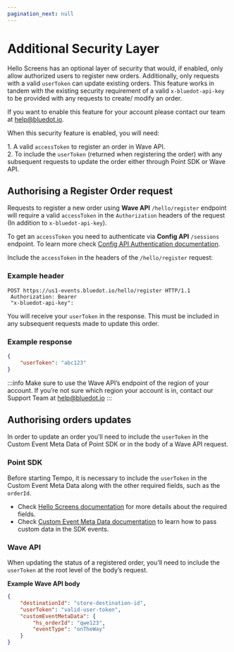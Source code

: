 ```yaml
---
pagination_next: null
---
```


Additional Security Layer
=========================

Hello Screens has an optional layer of security that would, if enabled, only allow authorized users to register new orders. Additionally, only requests with a valid `userToken` can update existing orders. This feature works in tandem with the existing security requirement of a valid `x-bluedot-api-key` to be provided with any requests to create/ modify an order.

If you want to enable this feature for your account please contact our team at [help@bluedot.io](mailto:help@bluedot.io).

When this security feature is enabled, you will need:

1\. A valid `accessToken` to register an order in Wave API.  
2\. To include the `userToken` (returned when registering the order) with any subsequent requests to update the order either through Point SDK or Wave API.

Authorising a Register Order request
------------------------------------

Requests to register a new order using **Wave API** `/hello/register` endpoint will require a valid `accessToken` in the `Authorization` headers of the request (In addition to `x-bluedot-api-key`).

To get an `accessToken` you need to authenticate via **Config API** `/sessions` endpoint. To learn more check [Config API Authentication documentation](https://config-docs.bluedot.io/#section/Authentication).

Include the `accessToken` in the headers of the `/hello/register` request:

### Example header
```
POST https://us1-events.bluedot.io/hello/register HTTP/1.1
 Authorization: Bearer 
 "x-bluedot-api-key":
```

You will receive your `userToken` in the response. This must be included in any subsequent requests made to update this order.

### Example response
```json
{
    "userToken": "abc123"
}
```
:::info
Make sure to use the Wave API’s endpoint of the region of your account. If you’re not sure which region your account is in, contact our Support Team at [help@bluedot.io](mailto:help@bluedot.io)
:::

Authorising orders updates
--------------------------

In order to update an order you’ll need to include the `userToken` in the Custom Event Meta Data of Point SDK or in the body of a Wave API request.

### Point SDK

Before starting Tempo, it is necessary to include the `userToken` in the Custom Event Meta Data along with the other required fields, such as the `orderId`.

* Check [Hello Screens documentation](../Hello%20Screens/Overview.md) for more details about the required fields.  
* Check [Custom Event Meta Data documentation](../Custom%20Data.md) to learn how to pass custom data in the SDK events.

### Wave API

When updating the status of a registered order, you’ll need to include the `userToken` at the root level of the body’s request.

**Example Wave API body**

```json
{
    "destinationId": "store-destination-id",
    "userToken": "valid-user-token",
    "customEventMetaData": {
        "hs_orderId": "qwe123",
        "eventType": "onTheWay"
    }
}
```
